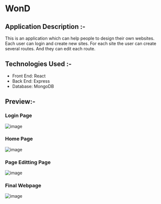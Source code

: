 # WonD
## Application Description :-
This is an application which can help people to design their own websites. Each user can login and create new sites. For each site the user can create several routes. And they can edit each route.

## Technologies Used :-
- Front End: React
- Back End: Express
- Database: MongoDB

## Preview:-
### Login Page
![image](https://drive.google.com/uc?export=view&id=1QyqJy89E-sFSoBsIhjAyZPsACX_qcaOy)
### Home Page
![image](https://drive.google.com/uc?export=view&id=1v4affM2B1_Fe5hO4Cz0SGZe21Un7oirX)
### Page Editting Page
![image](https://drive.google.com/uc?export=view&id=14hTpYcrNbsp75clnKQzL_ANRfE2ghOCY)
### Final Webpage
![image](https://drive.google.com/uc?export=view&id=1puI1gCzTF0a8eYiaYrpXlSSnQT08Bry-)
